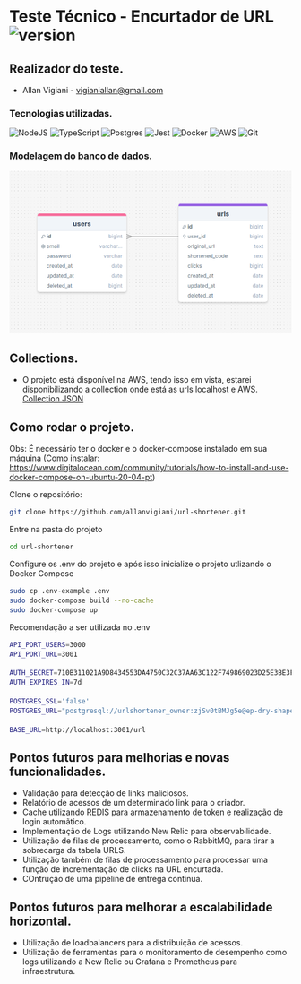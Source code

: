 # Teste Técnico - Encurtador de URL![version](https://img.shields.io/badge/version-1.1-blue)

## Realizador do teste.

- Allan Vigiani - vigianiallan@gmail.com

### Tecnologias utilizadas.

![NodeJS](https://img.shields.io/badge/node.js-6DA55F?style=for-the-badge&logo=node.js&logoColor=white)
![TypeScript](https://img.shields.io/badge/typescript-6DA55F?style=for-the-badge&logo=typescript&logoColor=white)
![Postgres](https://img.shields.io/badge/postgres-%23316192.svg?style=for-the-badge&logo=postgresql&logoColor=white)
![Jest](https://img.shields.io/badge/-jest-%23C21325?style=for-the-badge&logo=jest&logoColor=white)
![Docker](https://img.shields.io/badge/docker-%230db7ed.svg?style=for-the-badge&logo=docker&logoColor=white)
![AWS](https://img.shields.io/badge/AWS-%23FF9900.svg?style=for-the-badge&logo=amazon-aws&logoColor=white)
![Git](https://img.shields.io/badge/git-%23F05033.svg?style=for-the-badge&logo=git&logoColor=white)

### Modelagem do banco de dados.

![Modelagem](./extras/image.png)

## Collections.

* O projeto está disponível na AWS, tendo isso em vista, estarei disponibilizando a collection onde está as urls localhost e AWS.
[Collection JSON](./extras/collection.json)

## Como rodar o projeto.

Obs: É necessário ter o docker e o docker-compose instalado em sua máquina (Como instalar: https://www.digitalocean.com/community/tutorials/how-to-install-and-use-docker-compose-on-ubuntu-20-04-pt)

Clone o repositório:
```sh
git clone https://github.com/allanvigiani/url-shortener.git
```
Entre na pasta do projeto
```sh
cd url-shortener
```
Configure os .env do projeto e após isso inicialize o projeto utlizando o Docker Compose
```sh
sudo cp .env-example .env
sudo docker-compose build --no-cache
sudo docker-compose up
```

Recomendação a ser utilizada no .env
```sh
API_PORT_USERS=3000
API_PORT_URL=3001

AUTH_SECRET=710B311021A9D8434553DA4750C32C37AA63C122F749869023D25E3BE3F92EB1
AUTH_EXPIRES_IN=7d

POSTGRES_SSL='false'
POSTGRES_URL="postgresql://urlshortener_owner:zjSv0tBMJg5e@ep-dry-shape-a5albbrl.us-east-2.aws.neon.tech/urlshortener?sslmode=require"

BASE_URL=http://localhost:3001/url
```

## Pontos futuros para melhorias e novas funcionalidades.

- Validação para detecção de links maliciosos.
- Relatório de acessos de um determinado link para o criador.
- Cache utilizando REDIS para armazenamento de token e realização de login automãtico.
- Implementação de Logs utilizando New Relic para observabilidade.
- Utilização de filas de processamento, como o RabbitMQ, para tirar a sobrecarga da tabela URLS.
- Utilização também de filas de processamento para processar uma função de incrementação de clicks na URL encurtada.
- COntrução de uma pipeline de entrega contínua.

## Pontos futuros para melhorar a escalabilidade horizontal.

- Utilização de loadbalancers para a distribuição de acessos.
- Utilização de ferramentas para o monitoramento de desempenho como logs utilizando a New Relic ou Grafana e Prometheus para infraestrutura.


